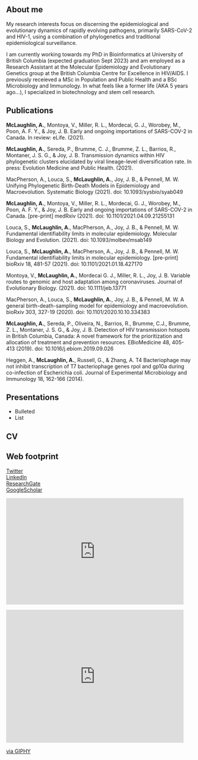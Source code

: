 ## About me
My research interests focus on discerning the epidemiological and evolutionary dynamics of rapidly evolving pathogens, primarily SARS-CoV-2 and HIV-1, using a combination of phylogenetics and traditional epidemiological surveillance. 

I am currently working towards my PhD in Bioinformatics at University of British Columbia (expected graduation Sept 2023) and am employed as a Research Assistant at the Molecular Epidemiology and Evolutionary Genetics group at the British Columbia Centre for Excellence in HIV/AIDS. I previously receieved a MSc in Population and Public Health and a BSc Microbiology and Immunology. In what feels like a former life (AKA 5 years ago...), I specialized in biotechnology and stem cell research.

## Publications
**McLaughlin, A.**, Montoya, V., Miller, R. L., Mordecai, G. J., Worobey, M., Poon, A. F. Y., & Joy, J. B. Early and ongoing importations of SARS-COV-2 in Canada. In review: eLife. (2021).

**McLaughlin, A.**, Sereda, P., Brumme, C. J., Brumme, Z. L., Barrios, R., Montaner, J. S. G., & Joy, J. B. Transmission dynamics within HIV phylogenetic clusters elucidated by viral lineage-level diversification rate. In press: Evolution Medicine and Public Health. (2021).

MacPherson, A., Louca, S., **McLaughlin, A.**, Joy, J. B., & Pennell, M. W. Unifying Phylogenetic Birth-Death Models in Epidemiology and Macroevolution. Systematic Biology (2021). doi: 10.1093/sysbio/syab049
  
**McLaughlin, A.**, Montoya, V., Miller, R. L., Mordecai, G. J., Worobey, M., Poon, A. F. Y., & Joy, J. B. Early and ongoing importations of SARS-COV-2 in Canada. [pre-print] medRxiv (2021). doi: 10.1101/2021.04.09.21255131

Louca, S., **McLaughlin, A.**, MacPherson, A., Joy, J. B., & Pennell, M. W. Fundamental identifiability limits in molecular epidemiology. Molecular Biology and Evolution. (2021). doi: 10.1093/molbev/msab149

Louca, S., **McLaughlin, A.**, MacPherson, A., Joy, J. B., & Pennell, M. W. Fundamental identifiability limits in molecular epidemiology. [pre-print] bioRxiv 18, 481-57 (2021). doi: 10.1101/2021.01.18.427170

Montoya, V., **McLaughlin, A.**, Mordecai G. J., Miller, R. L., Joy, J. B. Variable routes to genomic and host adaptation among coronaviruses. Journal of Evolutionary Biology. (2021). doi: 10.1111/jeb.13771

MacPherson, A., Louca, S., **McLaughlin, A.**, Joy, J. B., & Pennell, M. W. A general birth-death-sampling model for epidemiology and macroevolution. bioRxiv 303, 327-19 (2020). doi: 10.1101/2020.10.10.334383  

**McLaughlin, A.**, Sereda, P., Oliveira, N., Barrios, R., Brumme, C.J., Brumme, Z. L., Montaner, J. S. G., & Joy, J. B. Detection of HIV transmission hotspots in British Columbia, Canada: A novel framework for the prioritization and allocation of treatment and prevention resources. EBioMedicine 48, 405-413 (2019). doi: 10.1016/j.ebiom.2019.09.026

Heggen, A., **McLaughlin, A.**, Russell, G., & Zhang, A. T4 Bacteriophage may not inhibit transcription of T7 bacteriophage genes rpol and gp10a during co-infection of Escherichia coli. Journal of Experimental Microbiology and Immunology 18, 162-166 (2014).
 
## Presentations
- Bulleted
- List

## CV
<link a pdf>

## Web footprint
[Twitter](https://twitter.com/AngelaMcLaughin)  
[LinkedIn](https://www.linkedin.com/in/angela-mclaughlin/)  
[ResearchGate](https://www.researchgate.net/profile/Angela-Mclaughlin-4)  
[GoogleScholar](https://scholar.google.ca/citations?user=SHmc-yYAAAAJ&hl=en&oi=sra)  

<iframe src="https://giphy.com/embed/G8k4UcUNIhFSM" width="480" height="288" frameBorder="0" class="giphy-embed" allowFullScreen></iframe><p><a href="https://giphy.com/gifs/floor-ancient-microbes-G8k4UcUNIhFSM"></a></p>

<iframe src="https://giphy.com/embed/9yEhdYGuVBXqsoVdSM" width="480" height="360" frameBorder="0" class="giphy-embed" allowFullScreen></iframe><p><a href="https://giphy.com/gifs/coronavirus-covid19-covid-9yEhdYGuVBXqsoVdSM">via GIPHY</a></p>
